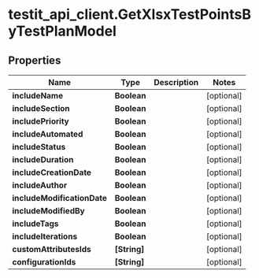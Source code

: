 # testit_api_client.GetXlsxTestPointsByTestPlanModel

## Properties

Name | Type | Description | Notes
------------ | ------------- | ------------- | -------------
**includeName** | **Boolean** |  | [optional] 
**includeSection** | **Boolean** |  | [optional] 
**includePriority** | **Boolean** |  | [optional] 
**includeAutomated** | **Boolean** |  | [optional] 
**includeStatus** | **Boolean** |  | [optional] 
**includeDuration** | **Boolean** |  | [optional] 
**includeCreationDate** | **Boolean** |  | [optional] 
**includeAuthor** | **Boolean** |  | [optional] 
**includeModificationDate** | **Boolean** |  | [optional] 
**includeModifiedBy** | **Boolean** |  | [optional] 
**includeTags** | **Boolean** |  | [optional] 
**includeIterations** | **Boolean** |  | [optional] 
**customAttributesIds** | **[String]** |  | [optional] 
**configurationIds** | **[String]** |  | [optional] 


